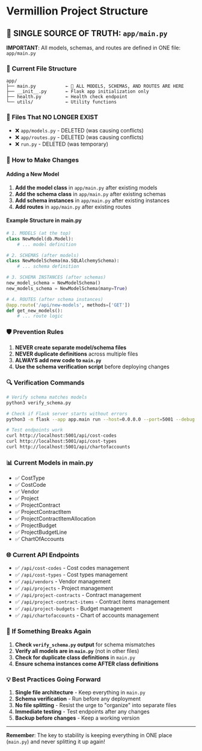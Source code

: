 # Vermillion Project Structure

## 🎯 **SINGLE SOURCE OF TRUTH: `app/main.py`**

**IMPORTANT**: All models, schemas, and routes are defined in ONE file: `app/main.py`

### 📁 **Current File Structure**
```
app/
├── main.py           ← 🎯 ALL MODELS, SCHEMAS, AND ROUTES ARE HERE
├── __init__.py       ← Flask app initialization only
├── health.py         ← Health check endpoint
└── utils/            ← Utility functions
```

### 🚫 **Files That NO LONGER EXIST**
- ❌ `app/models.py` - DELETED (was causing conflicts)
- ❌ `app/routes.py` - DELETED (was causing conflicts)
- ❌ `run.py` - DELETED (was temporary)

### 🔧 **How to Make Changes**

#### **Adding a New Model**
1. **Add the model class** in `app/main.py` after existing models
2. **Add the schema class** in `app/main.py` after existing schemas  
3. **Add schema instances** in `app/main.py` after existing instances
4. **Add routes** in `app/main.py` after existing routes

#### **Example Structure in main.py**
```python
# 1. MODELS (at the top)
class NewModel(db.Model):
    # ... model definition

# 2. SCHEMAS (after models)
class NewModelSchema(ma.SQLAlchemySchema):
    # ... schema definition

# 3. SCHEMA INSTANCES (after schemas)
new_model_schema = NewModelSchema()
new_models_schema = NewModelSchema(many=True)

# 4. ROUTES (after schema instances)
@app.route('/api/new-models', methods=['GET'])
def get_new_models():
    # ... route logic
```

### 🛡️ **Prevention Rules**

1. **NEVER create separate model/schema files**
2. **NEVER duplicate definitions** across multiple files
3. **ALWAYS add new code to `main.py`**
4. **Use the schema verification script** before deploying changes

### 🔍 **Verification Commands**

```bash
# Verify schema matches models
python3 verify_schema.py

# Check if Flask server starts without errors
python3 -m flask --app app.main run --host=0.0.0.0 --port=5001 --debug

# Test endpoints work
curl http://localhost:5001/api/cost-codes
curl http://localhost:5001/api/cost-types  
curl http://localhost:5001/api/chartofaccounts
```

### 📊 **Current Models in main.py**
- ✅ CostType
- ✅ CostCode  
- ✅ Vendor
- ✅ Project
- ✅ ProjectContract
- ✅ ProjectContractItem
- ✅ ProjectContractItemAllocation
- ✅ ProjectBudget
- ✅ ProjectBudgetLine
- ✅ ChartOfAccounts

### 🌐 **Current API Endpoints**
- ✅ `/api/cost-codes` - Cost codes management
- ✅ `/api/cost-types` - Cost types management
- ✅ `/api/vendors` - Vendor management
- ✅ `/api/projects` - Project management
- ✅ `/api/project-contracts` - Contract management
- ✅ `/api/project-contract-items` - Contract items management
- ✅ `/api/project-budgets` - Budget management
- ✅ `/api/chartofaccounts` - Chart of accounts management

### 🚨 **If Something Breaks Again**

1. **Check `verify_schema.py` output** for schema mismatches
2. **Verify all models are in `main.py`** (not in other files)
3. **Check for duplicate class definitions** in `main.py`
4. **Ensure schema instances come AFTER class definitions**

### 💡 **Best Practices Going Forward**

1. **Single file architecture** - Keep everything in `main.py`
2. **Schema verification** - Run before any deployment
3. **No file splitting** - Resist the urge to "organize" into separate files
4. **Immediate testing** - Test endpoints after any changes
5. **Backup before changes** - Keep a working version

---

**Remember**: The key to stability is keeping everything in ONE place (`main.py`) and never splitting it up again!


